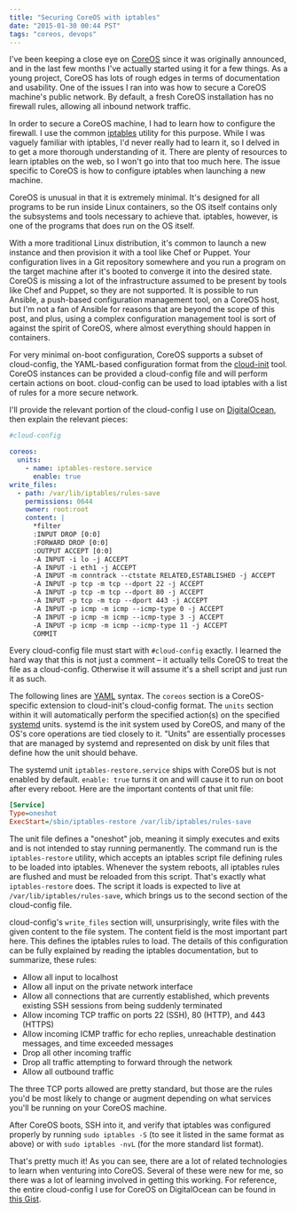 ```yaml
---
title: "Securing CoreOS with iptables"
date: "2015-01-30 00:44 PST"
tags: "coreos, devops"
---
```

I've been keeping a close eye on [CoreOS](https://coreos.com/) since it was originally announced, and in the last few months I've actually started using it for a few things. As a young project, CoreOS has lots of rough edges in terms of documentation and usability. One of the issues I ran into was how to secure a CoreOS machine's public network. By default, a fresh CoreOS installation has no firewall rules, allowing all inbound network traffic.

In order to secure a CoreOS machine, I had to learn how to configure the firewall. I use the common [iptables](http://www.netfilter.org/projects/iptables/) utility for this purpose. While I was vaguely familiar with iptables, I'd never really had to learn it, so I delved in to get a more thorough understanding of it. There are plenty of resources to learn iptables on the web, so I won't go into that too much here. The issue specific to CoreOS is how to configure iptables when launching a new machine.

CoreOS is unusual in that it is extremely minimal. It's designed for all programs to be run inside Linux containers, so the OS itself contains only the subsystems and tools necessary to achieve that.  iptables, however, is one of the programs that does run on the OS itself.

With a more traditional Linux distribution, it's common to launch a new instance and then provision it with a tool like Chef or Puppet. Your configuration lives in a Git repository somewhere and you run a program on the target machine after it's booted to converge it into the desired state. CoreOS is missing a lot of the infrastructure assumed to be present by tools like Chef and Puppet, so they are not supported. It is possible to run Ansible, a push-based configuration management tool, on a CoreOS host, but I'm not a fan of Ansible for reasons that are beyond the scope of this post, and plus, using a complex configuration management tool is sort of against the spirit of CoreOS, where almost everything should happen in containers.

For very minimal on-boot configuration, CoreOS supports a subset of cloud-config, the YAML-based configuration format from the [cloud-init](http://cloudinit.readthedocs.org/en/latest/index.html) tool. CoreOS instances can be provided a cloud-config file and will perform certain actions on boot. cloud-config can be used to load iptables with a list of rules for a more secure network.

I'll provide the relevant portion of the cloud-config I use on [DigitalOcean](https://www.digitalocean.com/), then explain the relevant pieces:

~~~ yaml
#cloud-config

coreos:
  units:
    - name: iptables-restore.service
      enable: true
write_files:
  - path: /var/lib/iptables/rules-save
    permissions: 0644
    owner: root:root
    content: |
      *filter
      :INPUT DROP [0:0]
      :FORWARD DROP [0:0]
      :OUTPUT ACCEPT [0:0]
      -A INPUT -i lo -j ACCEPT
      -A INPUT -i eth1 -j ACCEPT
      -A INPUT -m conntrack --ctstate RELATED,ESTABLISHED -j ACCEPT
      -A INPUT -p tcp -m tcp --dport 22 -j ACCEPT
      -A INPUT -p tcp -m tcp --dport 80 -j ACCEPT
      -A INPUT -p tcp -m tcp --dport 443 -j ACCEPT
      -A INPUT -p icmp -m icmp --icmp-type 0 -j ACCEPT
      -A INPUT -p icmp -m icmp --icmp-type 3 -j ACCEPT
      -A INPUT -p icmp -m icmp --icmp-type 11 -j ACCEPT
      COMMIT
~~~

Every cloud-config file must start with `#cloud-config` exactly. I learned the hard way that this is not just a comment – it actually tells CoreOS to treat the file as a cloud-config. Otherwise it will assume it's a shell script and just run it as such.

The following lines are [YAML](http://www.yaml.org/) syntax. The `coreos` section is a CoreOS-specific extension to cloud-init's cloud-config format. The `units` section within it will automatically perform the specified action(s) on the specified [systemd](http://www.freedesktop.org/wiki/Software/systemd/) units. systemd is the init system used by CoreOS, and many of the OS's core operations are tied closely to it. "Units" are essentially processes that are managed by systemd and represented on disk by unit files that define how the unit should behave.

The systemd unit `iptables-restore.service` ships with CoreOS but is not enabled by default. `enable: true` turns it on and will cause it to run on boot after every reboot. Here are the important contents of that unit file:

~~~ ini
[Service]
Type=oneshot
ExecStart=/sbin/iptables-restore /var/lib/iptables/rules-save
~~~

The unit file defines a "oneshot" job, meaning it simply executes and exits and is not intended to stay running permanently. The command run is the `iptables-restore` utility, which accepts an iptables script file defining rules to be loaded into iptables. Whenever the system reboots, all iptables rules are flushed and must be reloaded from this script. That's exactly what `iptables-restore` does. The script it loads is expected to live at `/var/lib/iptables/rules-save`, which brings us to the second section of the cloud-config file.

cloud-config's `write_files` section will, unsurprisingly, write files with the given content to the file system. The content field is the most important part here. This defines the iptables rules to load. The details of this configuration can be fully explained by reading the iptables documentation, but to summarize, these rules:

* Allow all input to localhost
* Allow all input on the private network interface
* Allow all connections that are currently established, which prevents existing SSH sessions from being suddenly terminated
* Allow incoming TCP traffic on ports 22 (SSH), 80 (HTTP), and 443 (HTTPS)
* Allow incoming ICMP traffic for echo replies, unreachable destination messages, and time exceeded messages
* Drop all other incoming traffic
* Drop all traffic attempting to forward through the network
* Allow all outbound traffic

The three TCP ports allowed are pretty standard, but those are the rules you'd be most likely to change or augment depending on what services you'll be running on your CoreOS machine.

After CoreOS boots, SSH into it, and verify that iptables was configured properly by running `sudo iptables -S` (to see it listed in the same format as above) or with `sudo iptables -nvL` (for the more standard list format).

That's pretty much it! As you can see, there are a lot of related technologies to learn when venturing into CoreOS. Several of these were new for me, so there was a lot of learning involved in getting this working. For reference, the entire cloud-config I use for CoreOS on DigitalOcean can be found in [this Gist](https://gist.github.com/jimmycuadra/fe79ae8857f3f0d0cae1).
